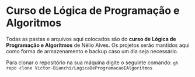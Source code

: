 # Curso de Lógica de Programação e Algoritmos

Todas as pastas e arquivos aqui colocados são do **curso de Lógica de Programação e Algoritmos** de Nélio Alves. Os projetos serão mantidos aqui como forma de armazenamento e backup caso um dia seja necessário.

Para clonar o repositório na sua máquina digite o seguinte comando: `gh repo clone Victor-Bianchi/LogicaDeProgramacaoEAlgoritmos`
